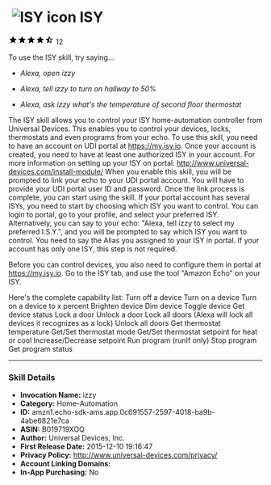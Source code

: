 # &nbsp;<img src="https://github.com/dale3h/alexa-skills-list/raw/master/skills/isy/B019719XOQ/app_icon" alt="ISY icon" width="36"> ISY
![4.5 stars](../../../images/ic_star_black_18dp_1x.png)![4.5 stars](../../../images/ic_star_black_18dp_1x.png)![4.5 stars](../../../images/ic_star_black_18dp_1x.png)![4.5 stars](../../../images/ic_star_black_18dp_1x.png)![4.5 stars](../../../images/ic_star_half_black_18dp_1x.png) 12

To use the ISY skill, try saying...

* *Alexa, open izzy*

* *Alexa, tell izzy to turn on hallway to 50%*

* *Alexa, ask izzy what's the temperature of second floor thermostat*

The ISY skill allows you to control your ISY home-automation controller from Universal Devices. This enables you to control your devices, locks, thermostats and even programs from your echo.
To use this skill, you need to have an account on UDI portal at https://my.isy.io. Once your account is created, you need to have at least one authorized ISY in your account. For more information on setting up your ISY on portal: http://www.universal-devices.com/install-module/
When you enable this skill, you will be prompted to link your echo to your UDI portal account. You will have to provide your UDI portal user ID and password. Once the link process is complete, you can start using the skill.
If your portal account has several ISYs, you need to start by choosing which ISY you want to control. You can login to portal, go to your profile, and select your preferred ISY. Alternatively, you can say to your echo: "Alexa, tell izzy to select my preferred I.S.Y.", and you will be prompted to say which ISY you want to control. You need to say the Alias you assigned to your ISY in portal. If your account has only one ISY, this step is not required.

Before you can control devices, you also need to configure them in portal at https://my.isy.io. Go to the ISY tab, and use the tool "Amazon Echo" on your ISY.

Here's the complete capability list:
Turn off a device
Turn on a device
Turn on a device to x percent
Brighten device
Dim device
Toggle device
Get device status
Lock a door
Unlock a door
Lock all doors (Alexa will lock all devices it recognizes as a lock)
Unlock all doors
Get thermostat temperature
Get/Set thermostat mode
Get/Set thermostat setpoint for heat or cool
Increase/Decrease setpoint
Run program (runIf only)
Stop program
Get program status

***

### Skill Details

* **Invocation Name:** izzy
* **Category:** Home-Automation
* **ID:** amzn1.echo-sdk-ams.app.0c691557-2597-4018-ba9b-4abe6821e7ca
* **ASIN:** B019719XOQ
* **Author:** Universal Devices, Inc.
* **First Release Date:** 2015-12-10 19:16:47
* **Privacy Policy:** http://www.universal-devices.com/privacy/
* **Account Linking Domains:** 
* **In-App Purchasing:** No
